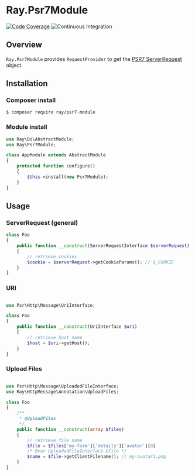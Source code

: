 # Ray.Psr7Module

[![Code Coverage](https://scrutinizer-ci.com/g/ray-di/Ray.Psr7Module/badges/coverage.png?b=master)](https://scrutinizer-ci.com/g/ray-di/Ray.Psr7Module/?branch=master)
![Continuous Integration](https://github.com/ray-di/Ray.Psr7Module/workflows/Continuous%20Integration/badge.svg)

## Overview

`Ray.Psr7Module` provides `RequestProvider` to get the [PSR7 ServerRequest](https://github.com/php-fig/http-message/blob/master/src/ServerRequestInterface.php) object.

## Installation

### Composer install

    $ composer require ray/psr7-module

### Module install

```php
use Ray\Di\AbstractModule;
use Ray\Psr7Module;

class AppModule extends AbstractModule
{
    protected function configure()
    {
        $this->install(new Psr7Module);
    }
}
```

## Usage

### ServerRequest (general)

````php
class Foo
{
    public function __construct(ServerRequestInterface $serverRequest)
    {
        // retrieve cookies
        $cookie = $serverRequest->getCookieParams(); // $_COOKIE
    }
}
````

### URI
````php

use Psr\Http\Message\UriInterface;

class Foo
{
    public function __construct(UriInterface $uri)
    {
        // retrieve host name
        $host = $uri->getHost();
    }
}
````

### Upload Files

````php

use Psr\Http\Message\UploadedFileInterface;
use Ray\HttpMessage\Annotation\UploadFiles;

class Foo
{
    /**
     * @UploadFiles
     */
    public function __construct(array $files)
    {
        // retrieve file name
        $file = $files['my-form']['details']['avatar'][0]
        /* @var UploadedFileInterface $file */
        $name = $file->getClientFilename(); // my-avatar3.png
    }
}
````
